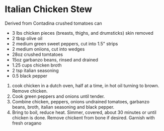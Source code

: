 # Italian Chicken Stew

Derived from Contadina crushed tomatoes can

- 3 lbs chicken pieces (breasts, thighs, and drumsticks) skin removed
- 2 tbsp olive oil
- 2 medium green sweet peppers, cut into 1.5" strips
- 2 medium oniions, cut into wedges
- 28oz crushed tomtatoes
- 15oz garbanzo beans, rinsed and drained
- 1.25 cups chicken broth
- 2 tsp italian seasoning
- 0.5 black pepper

1. cook chicken in a dutch oven, half at a time, in hot oil turning to brown. Remove chicken.
2. Cook green peppers and onions until tender.
3. Combine chicken, peppers, onions undrained tomatoes, garbanzo beans, broth, italian seasoning and black pepper.
4. Bring to boil, reduce heat.  Simmer, covered, about 30 minutes or until chicken is done.  Remove chickent from bone if desired.  Garnish with fresh oragano
